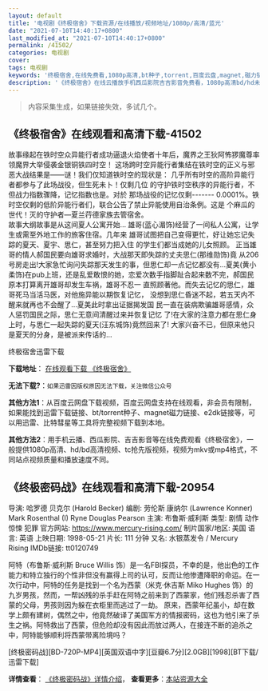 ```yaml
---
layout: default
title: '电视剧《终极宿舍》下载资源/在线播放/视频地址/1080p/高清/蓝光'
date: "2021-07-10T14:40:17+0800"
last_modified_at: "2021-07-10T14:40:17+0800"
permalink: /41502/
categories: 电视剧
cover:
tags: 电视剧
keywords: '终极宿舍,在线免费看,1080p高清,bt种子,torrent,百度云盘,magnet,磁力链,迅雷下载资源'
description: '《终极宿舍》在线云播放手机西瓜影院吉吉影音免费看，1080p高清bd/hd未删减完整版和tc抢先枪版，mkv/mp4格式，附带bt/torrent种子、magnet/磁力链、百度云盘、网盘资源迅雷下载链接'
---
```


>内容采集生成，如果链接失效，多试几个。


## 《终极宿舍》在线观看和高清下载-41502

故事缘起在铁时空众异能行者成功逼退火焰使者十年后，魔界之王狄阿怖猡魔尊率 领魔界大举侵袭金银铜铁四时空！ 这场跨时空异能行者集结在铁时空的正义与邪恶大战结果是——谜！我们仅知道铁时空的现状是： 几乎所有时空的高阶异能行者都参与了此场战役，但生死未卜！仅剩几位 的守护铁时空秩序的异能行者，不但战力指数骤降，记忆指数也是。对於 那场战役的记忆仅剩------- 0.0001%。铁时空仅剩的低阶异能行者们，联合公告了禁止异能使用自治条例。这是 个麻瓜的世代！灭的守护者&mdash;夏兰荇德家族去管宿舍。<br />故事大纲故事是从这间夏人公寓开始&hellip; 雄哥(蓝心湄饰)经营了一间私人公寓，让学生或需至外地工作的旅客住宿。几年来 雄哥试图把自己变得更忙，好让她忘记失踪的夏天、夏宇、思仁，甚至努力把入住 的学生们都当成她的儿女照顾。 正当雄哥的情人郝国民要向雄哥求婚时，大战那天即失踪的丈夫思仁(那维勋饰)竟 从206号房走出!大家急忙询问失踪那天发生的事，但思仁却一点记忆都没有…夏美(黄小柔饰)在pub上班，还是乱爱敢恨的她，恋爱次数手指脚趾合起来数不完，郝国民原本打算离开雄哥却发生车祸，雄哥不忍一 直照顾著他。而失去记忆的思仁，雄哥死马当活马医，对他施异能以期恢复记忆， 没想到思仁昏迷不起，若五天内不醒来就再也不会醒了&hellip;夏美此时拿出证据揭发国 民一直在装病欺骗雄哥感情，众人惩罚国民之际，思仁无意间清醒过来并恢复记忆 了!在大家的注意力都在思仁身上时，与思仁一起失踪的夏天(汪东城饰)竟然回来了! 大家兴奋不已，但原来他只是夏天的分身，是被派来传话的...


终极宿舍迅雷下载

**下载地址**： [在线观看下载 《终极宿舍》](https://www.993dy.com//vod-detail-id-10778.html) 


**无法下载?**：`如果迅雷因版权原因无法下载，关注微信公众号 `

**其他方法1**：从百度云网盘下载视频，百度云网盘支持在线观看，非会员有限制，如果能找到迅雷下载链接、bt/torrent种子、magnet磁力链接、e2dk链接等，可以用迅雷、比特彗星等工具将完整视频下载到本地。

**其他方法2**：用手机云播、西瓜影院、吉吉影音等在线免费观看《终极宿舍》，一般提供1080p高清、hd/bd高清视频、tc抢先版视频，视频为mkv或mp4格式，不同站点视频质量和播放速度不同。


## 《终极密码战》在线观看和高清下载-20954

导演: 哈罗德 贝克尔 (Harold Becker) 编剧: 劳伦斯 康纳尔 (Lawrence Konner) Mark Rosenthal (I) Ryne Douglas Pearson 主演: 布鲁斯·威利斯 类型: 剧情 动作 惊悚 犯罪 官方网站: https://www.mercury-rising.com/ 制片国家/地区: 美国 语言: 英语 上映日期: 1998-05-21 片长: 111 分钟 又名: 水银蒸发令 / Mercury Rising IMDb链接: tt0120749

阿特（布鲁斯·威利斯 Bruce Willis 饰）是一名FBI探员，不幸的是，他出色的工作能力和特立独行的个性非但没有赢得上司的认可，反而让他惨遭降职的命运。在一次行动中，阿特的任务是找到一个名为西蒙（米克·休吉斯 Miko Hughes 饰）的九岁男孩，然而，一帮凶残的杀手赶在阿特之前来到了西蒙家，他们残忍杀害了西蒙的父母，男孩则因为躲在衣柜里而逃过了一劫。 原来，西蒙年纪虽小，却在数学上颇有建树，偶然之中，他竟然破译了美国军方的情报密码，这也为他引来了杀生之祸。阿特救出了西蒙，但危险却没有因此而放过两人，在接连不断的追杀之中，阿特能够顺利将西蒙带离险境吗？


[终极密码战][BD-720P-MP4][英国双语中字][豆瓣6.7分][2.0GB][1998][BT下载/迅雷下载]

**详情查看**： [《终极密码战》详情介绍](/movie/20954/)， **查看更多**：[本站资源大全](/movie/t/all/)

